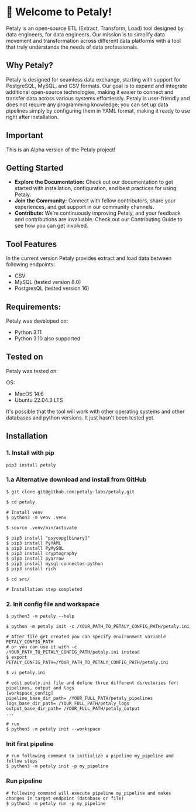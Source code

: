 # 🌸 Welcome to Petaly!
Petaly is an open-source ETL (Extract, Transform, Load) tool designed by data engineers, for data engineers. Our mission is to simplify data movement and transformation across different data platforms with a tool that truly understands the needs of data professionals.

## Why Petaly?
Petaly is designed for seamless data exchange, starting with support for PostgreSQL, MySQL, and CSV formats. Our goal is to expand and integrate additional open-source technologies, making it easier to connect and transfer data across various systems effortlessly. Petaly is user-friendly and does not require any programming knowledge; you can set up data pipelines simply by configuring them in YAML format, making it ready to use right after installation.

## Important
This is an Alpha version of the Petaly project!

## Getting Started
- **Explore the Documentation:** Check out our documentation to get started with installation, configuration, and best practices for using Petaly.
- **Join the Community:** Connect with fellow contributors, share your experiences, and get support in our community channels.
- **Contribute:** We’re continuously improving Petaly, and your feedback and contributions are invaluable. Check out our Contributing Guide to see how you can get involved.

## Tool Features
In the current version Petaly provides extract and load data between following endpoints:

- CSV
- MySQL (tested version 8.0)
- PostgresQL (tested version 16)

## Requirements:
Petaly was developed on: 
- Python 3.11
- Python 3.10 also supported

## Tested on
Petaly was tested on: 

OS: 
- MacOS 14.6
- Ubuntu 22.04.3 LTS

It's possible that the tool will work with other operating systems and other databases and python versions. It just hasn't been tested yet.

## Installation
### 1. Install with pip

```
pip3 install petaly

```
### 1.a Alternative download and install from GitHub

```
$ git clone git@github.com:petaly-labs/petaly.git

$ cd petaly

# Install venv
$ python3 -m venv .venv

$ source .venv/bin/activate

$ pip3 install "psycopg[binary]"
$ pip3 install PyYAML
$ pip3 install PyMySQL
$ pip3 install cryptography
$ pip3 install pyarrow
$ pip3 install mysql-connector-python
$ pip3 install rich

$ cd src/

# Installation step completed
```

### 2. Init config file and workspace
```
$ python3 -m petaly --help

$ python -m petaly init -c /YOUR_PATH_TO_PETALY_CONFIG_PATH/petaly.ini

# After file get created you can specify environment variable PETALY_CONFIG_PATH 
# or you can use it with -c /YOUR_PATH_TO_PETALY_CONFIG_PATH/petaly.ini instead
$ export PETALY_CONFIG_PATH=/YOUR_PATH_TO_PETALY_CONFIG_PATH/petaly.ini

$ vi petaly.ini

# edit petaly.ini file and define three different directories for: pipelines, output and logs
[workspace_config]
pipeline_base_dir_path= /YOUR_FULL_PATH/petaly_pipelines
logs_base_dir_path= /YOUR_FULL_PATH/petaly_logs
output_base_dir_path= /YOUR_FULL_PATH/petaly_output
...

# run
$ python3 -m petaly init --workspace
```

### Init first pipeline
```
# run following command to initialize a pipeline my_pipeline and follow steps
$ python3 -m petaly init -p my_pipeline
```

### Run pipeline
```
# following command will execute pipeline my_pipeline and makes changes in target endpoint (database or file)
$ python3 -m petaly run -p my_pipeline
```
